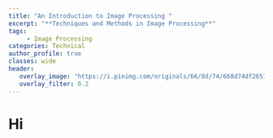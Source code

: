 ```yaml
---
title: "An Introduction to Image Processing "
excerpt: "**Techniques and Methods in Image Processing**"
tags:
     - Image Processing
categories: Technical
author_profile: true
classes: wide
header: 
   overlay_image: "https://i.pinimg.com/originals/66/8d/74/668d74df26512c1180b7d7b29f91008a.jpg"
   overlay_filter: 0.2
---
```


# Hi
